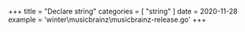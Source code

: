 +++
title = "Declare string"
categories = [ "string" ]
date = 2020-11-28
example = 'winter\musicbrainz\musicbrainz-release.go'
+++
